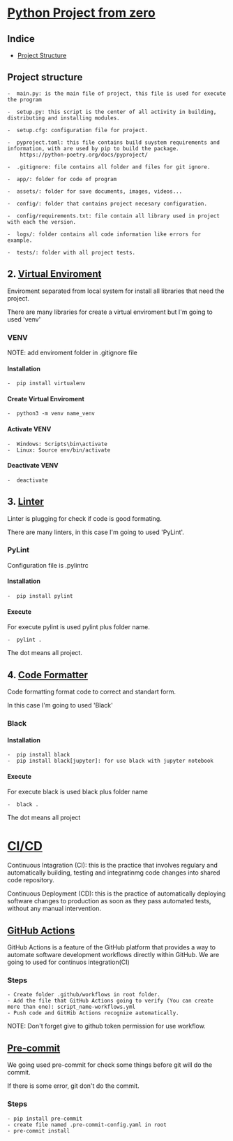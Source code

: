 # **<ins>Python Project from zero</ins>**

## Indice
	
- [Project Structure](#Project-structure)

## Project structure

	-  main.py: is the main file of project, this file is used for execute the program

	-  setup.py: this script is the center of all activity in building, distributing and installing modules.

	-  setup.cfg: configuration file for project.

	-  pyproject.toml: this file contains build suystem requirements and information, with are used by pip to build the package. 
		https://python-poetry.org/docs/pyproject/ 

	-  .gitignore: file contains all folder and files for git ignore.

	-  app/: folder for code of program
	
	-  assets/: folder for save documents, images, videos...
	
	-  config/: folder that contains project necesary configuration.

	-  config/requirements.txt: file contain all library used in project with each the version.

	-  logs/: folder contains all code information like errors for example.

	-  tests/: folder with all project tests.


## **2. <ins>Virtual Enviroment</ins>**

Enviroment separated from local system for install all libraries that need the project.

There are many libraries for create a virtual enviroment but I'm going to used 'venv'

### **VENV**

NOTE: add enviroment folder in .gitignore file


#### **Installation**

	-  pip install virtualenv

#### **Create Virtual Enviroment**

	-  python3 -m venv name_venv

#### **Activate VENV**
	
	-  Windows: Scripts\bin\activate
	-  Linux: Source env/bin/activate

#### **Deactivate VENV**

	-  deactivate

## **3. <ins>Linter</ins>**

Linter is plugging for check if code is good formating.

There are many linters, in this case I'm going to used 'PyLint'.

### **PyLint**

Configuration file is .pylintrc

#### **Installation**

	-  pip install pylint

#### **Execute**

For execute pylint is used pylint plus folder name.  

	-  pylint . 

The dot means all project.

## **4. <ins>Code Formatter</ins>**

Code formatting format code to correct and standart form.
 
In this case I'm going to used 'Black'

### **Black**

#### **Installation**

	-  pip install black
	-  pip install black[jupyter]: for use black with jupyter notebook

#### **Execute**

For execute black is used black plus folder name

	-  black .

The dot means all project

# **<ins>CI/CD</ins>**

Continuous Intagration (CI): this is the practice that involves regulary  and automatically building, testing and integratinmg code changes into shared code repository.

Continuous Deployment (CD): this is the practice of automatically deploying software changes to production as soon as they pass automated tests, without any manual intervention.

## **<ins>GitHub Actions</ins>**

GitHub Actions is a feature of the GitHub platform that provides a way to automate software development workflows directly within GitHub.
We are going to used for continuos integration(CI)

### **Steps**

	- Create folder .github/workflows in root folder.
	- Add the file that GitHub Actions going to verify (You can create more than one): script_name-workflows.yml
	- Push code and GitHib Actions recognize automatically.

NOTE: Don't forget give to github token permission for use workflow.

## **<ins>Pre-commit</ins>**

We going used pre-commit for check some things before git will do the commit.

If there is some error, git don't do the commit.

### **Steps**

	- pip install pre-commit
	- create file named .pre-commit-config.yaml in root
	- pre-commit install    

